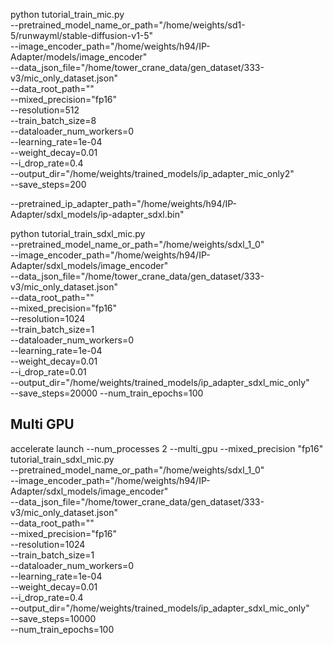 python tutorial_train_mic.py \
  --pretrained_model_name_or_path="/home/weights/sd1-5/runwayml/stable-diffusion-v1-5" \
  --image_encoder_path="/home/weights/h94/IP-Adapter/models/image_encoder" \
  --data_json_file="/home/tower_crane_data/gen_dataset/333-v3/mic_only_dataset.json" \
  --data_root_path="" \
  --mixed_precision="fp16" \
  --resolution=512 \
  --train_batch_size=8 \
  --dataloader_num_workers=0 \
  --learning_rate=1e-04 \
  --weight_decay=0.01 \
  --i_drop_rate=0.4\
  --output_dir="/home/weights/trained_models/ip_adapter_mic_only2" \
  --save_steps=200


  --pretrained_ip_adapter_path="/home/weights/h94/IP-Adapter/sdxl_models/ip-adapter_sdxl.bin"

python tutorial_train_sdxl_mic.py \
  --pretrained_model_name_or_path="/home/weights/sdxl_1_0" \
  --image_encoder_path="/home/weights/h94/IP-Adapter/sdxl_models/image_encoder" \
  --data_json_file="/home/tower_crane_data/gen_dataset/333-v3/mic_only_dataset.json" \
  --data_root_path="" \
  --mixed_precision="fp16" \
  --resolution=1024 \
  --train_batch_size=1 \
  --dataloader_num_workers=0 \
  --learning_rate=1e-04 \
  --weight_decay=0.01 \
  --i_drop_rate=0.01\
  --output_dir="/home/weights/trained_models/ip_adapter_sdxl_mic_only" \
  --save_steps=20000
  --num_train_epochs=100

## Multi GPU
accelerate launch --num_processes 2 --multi_gpu --mixed_precision "fp16" \
  tutorial_train_sdxl_mic.py \
  --pretrained_model_name_or_path="/home/weights/sdxl_1_0" \
  --image_encoder_path="/home/weights/h94/IP-Adapter/sdxl_models/image_encoder" \
  --data_json_file="/home/tower_crane_data/gen_dataset/333-v3/mic_only_dataset.json" \
  --data_root_path="" \
  --mixed_precision="fp16" \
  --resolution=1024 \
  --train_batch_size=1 \
  --dataloader_num_workers=0 \
  --learning_rate=1e-04 \
  --weight_decay=0.01 \
  --i_drop_rate=0.4\
  --output_dir="/home/weights/trained_models/ip_adapter_sdxl_mic_only" \
  --save_steps=10000 \
  --num_train_epochs=100